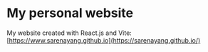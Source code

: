 # My personal website

My website created with React.js and Vite:
[https://www.sarenayang.github.io](https://sarenayang.github.io/)

